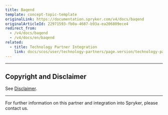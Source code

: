 ```yaml
---
title: Baqend
template: concept-topic-template
originalLink: https://documentation.spryker.com/v4/docs/baqend
originalArticleId: 22971593-fb0a-4687-b93a-ea206809ece4
redirect_from:
  - /v4/docs/baqend
  - /v4/docs/en/baqend
related:
  - title: Technology Partner Integration
    link: docs/scos/user/technology-partners/page.version/technology-partner-integration.html
---
```


---

## Copyright and Disclaimer

See [Disclaimer](https://github.com/spryker/spryker-documentation).

---
For further information on this partner and integration into Spryker, please contact us.

<div class="hubspot-form js-hubspot-form" data-portal-id="2770802" data-form-id="163e11fb-e833-4638-86ae-a2ca4b929a41" id="hubspot-1"></div>

